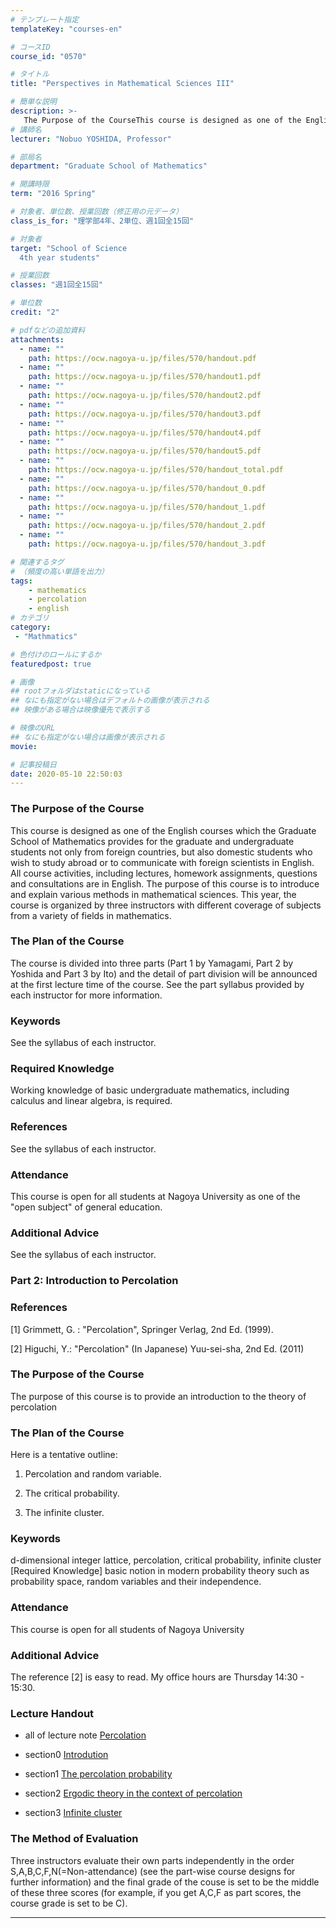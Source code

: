 ```yaml
---
# テンプレート指定
templateKey: "courses-en"

# コースID
course_id: "0570"

# タイトル
title: "Perspectives in Mathematical Sciences III"

# 簡単な説明
description: >-
   The Purpose of the CourseThis course is designed as one of the English courses which the Graduate School of Mathematics provides for the graduate and undergraduate students not only from foreign ....
# 講師名
lecturer: "Nobuo YOSHIDA, Professor"

# 部局名
department: "Graduate School of Mathematics"

# 開講時限
term: "2016	Spring"

# 対象者、単位数、授業回数（修正用の元データ）
class_is_for: "理学部4年、2単位、週1回全15回"

# 対象者
target: "School of Science
  4th year students"

# 授業回数
classes: "週1回全15回"

# 単位数
credit: "2"

# pdfなどの追加資料
attachments:
  - name: "" 
    path: https://ocw.nagoya-u.jp/files/570/handout.pdf
  - name: "" 
    path: https://ocw.nagoya-u.jp/files/570/handout1.pdf
  - name: "" 
    path: https://ocw.nagoya-u.jp/files/570/handout2.pdf
  - name: "" 
    path: https://ocw.nagoya-u.jp/files/570/handout3.pdf
  - name: "" 
    path: https://ocw.nagoya-u.jp/files/570/handout4.pdf
  - name: "" 
    path: https://ocw.nagoya-u.jp/files/570/handout5.pdf
  - name: "" 
    path: https://ocw.nagoya-u.jp/files/570/handout_total.pdf
  - name: "" 
    path: https://ocw.nagoya-u.jp/files/570/handout_0.pdf
  - name: "" 
    path: https://ocw.nagoya-u.jp/files/570/handout_1.pdf
  - name: "" 
    path: https://ocw.nagoya-u.jp/files/570/handout_2.pdf
  - name: "" 
    path: https://ocw.nagoya-u.jp/files/570/handout_3.pdf

# 関連するタグ
# （頻度の高い単語を出力）
tags:
    - mathematics
    - percolation
    - english
# カテゴリ
category:
 - "Mathmatics"

# 色付けのロールにするか
featuredpost: true

# 画像
## rootフォルダはstaticになっている
## なにも指定がない場合はデフォルトの画像が表示される
## 映像がある場合は映像優先で表示する

# 映像のURL
## なにも指定がない場合は画像が表示される
movie: 

# 記事投稿日
date: 2020-05-10 22:50:03
---
```


### The Purpose of the Course

This course is designed as one of the English courses which the Graduate School of Mathematics provides for the graduate and undergraduate students not only from foreign countries, but also domestic students who wish to study abroad or to communicate with foreign scientists in English. All course activities, including lectures, homework assignments, questions and consultations are in English. The purpose of this course is to introduce and explain various methods in mathematical sciences. This year, the course is organized by three instructors with different coverage of subjects from a variety of fields in mathematics.

### The Plan of the Course

The course is divided into three parts (Part 1 by Yamagami, Part 2 by Yoshida and Part 3 by Ito) and the detail of part division will be announced at the first lecture time of the course. See the part syllabus provided by each instructor for more information.

### Keywords

See the syllabus of each instructor.

### Required Knowledge

Working knowledge of basic undergraduate mathematics, including calculus and linear algebra, is required.

### References

See the syllabus of each instructor.

### Attendance

This course is open for all students at Nagoya University as one of the "open subject" of general education.

### Additional Advice

See the syllabus of each instructor.

### Part 2: Introduction to Percolation

### References

[1] Grimmett, G. : "Percolation", Springer Verlag, 2nd Ed. (1999).

[2] Higuchi, Y.: "Percolation" (In Japanese) Yuu-sei-sha, 2nd Ed. (2011)

### The Purpose of the Course

The purpose of this course is to provide an introduction to the theory of percolation

### The Plan of the Course

Here is a tentative outline:

1. Percolation and random variable.

2. The critical probability.

3. The infinite cluster.

### Keywords

d-dimensional integer lattice, percolation, critical probability, infinite cluster [Required Knowledge] basic notion in modern probability theory such as probability space, random variables and their independence.

### Attendance

This course is open for all students of Nagoya University

### Additional Advice

The reference [2] is easy to read. My office hours are Thursday 14:30 - 15:30.

### Lecture Handout

- all of lecture note [Percolation](https://ocw.nagoya-u.jp/files/570/handout_total.pdf)

- section0 [Introdution](https://ocw.nagoya-u.jp/files/570/handout_0.pdf)

- section1 [The percolation probability](https://ocw.nagoya-u.jp/files/570/handout_1.pdf)

- section2 [Ergodic theory in the context of percolation](https://ocw.nagoya-u.jp/files/570/handout_2.pdf)

- section3 [Infinite cluster](https://ocw.nagoya-u.jp/files/570/handout_3.pdf)

### The Method of Evaluation

Three instructors evaluate their own parts independently in the order S,A,B,C,F,N(=Non-attendance) (see the part-wise course designs for further information) and the final grade of the couse is set to be the middle of these three scores (for example, if you get A,C,F as part scores, the course grade is set to be C).

---
